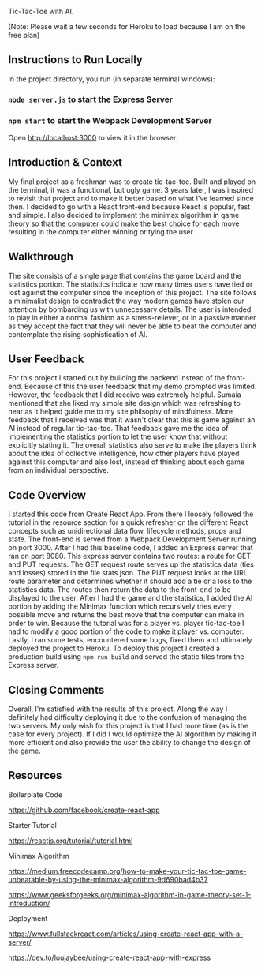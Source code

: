 Tic-Tac-Toe with AI.

(Note: Please wait a few seconds for Heroku to load because I am on the free plan)

## Instructions to Run Locally

In the project directory, you run (in separate terminal windows):

### `node server.js` to start the Express Server
### `npm start` to start the Webpack Development Server

Open [http://localhost:3000](http://localhost:3000) to view it in the browser.

## Introduction & Context

My final project as a freshman was to create tic-tac-toe. Built and played on the terminal, it was a functional, but ugly game. 3 years later, I was inspired to revisit that project and to make it better based on what I've learned since then. I decided to  go with a React front-end because React is popular, fast and simple. I also decided to implement the minimax algorithm in game theory so that the computer could make the best choice for each move resulting in the computer either winning or tying the user.

## Walkthrough

The site consists of a single page that contains the game board and the statistics portion. The statistics indicate how many times users have tied or lost against the computer since the inception of this project. The site follows a minimalist design to contradict the way modern games have stolen our attention by bombarding us with unnecessary details. The user is intended to play in either a normal fashion as a stress-reliever, or in a passive manner as they accept the fact that they will never be able to beat the computer and contemplate the rising sophistication of AI.

## User Feedback

For this project I started out by building the backend instead of the front-end. Because of this the user feedback that my demo prompted was limited. However, the feedback that I did receive was extremely helpful. Sumaia mentioned that she liked my simple site design which was refreshing to hear as it helped guide me to my site philsophy of mindfulness. More feedback that I received was that it wasn't clear that this is game against an AI instead of regular tic-tac-toe. That feedback gave me the idea of implementing the statistics portion to let the user know that without explicitly stating it. The overall statistics also serve to make the players think about the idea of collective intelligence, how other players have played against this computer and also lost, instead of thinking about each game from an individual perspective.

## Code Overview

I started this code from Create React App. From there I loosely followed the tutorial in the resource section for a quick refresher on the different React concepts such as unidirectional data flow, lifecycle methods, props and state. The front-end is served from a Webpack Development Server running on port 3000. After I had this baseline code, I added an Express server that ran on port 8080. This express server contains two routes: a route for GET and PUT requests. The GET request route serves up the statistics data (ties and losses) stored in the file stats.json. The PUT request looks at the URL route parameter and determines whether it should add a tie or a loss to the statistics data. The routes then return the data to the front-end to be displayed to the user. After I had the game and the statistics, I added the AI portion by adding the Minimax function which recursively tries every possible move and returns the best move that the computer can make in order to win. Because the tutorial was for a player vs. player tic-tac-toe I had to modify a good portion of the code to make it player vs. computer. Lastly, I ran some tests, encountered some bugs, fixed them and ultimately deployed the project to Heroku. To deploy this project I created a production build using `npm run build` and served the static files from the Express server.

## Closing Comments

Overall, I'm satisfied with the results of this project. Along the way I definitely had difficulty deploying it due to the confusion of managing the two servers. My only wish for this project is that I had more time (as is the case for every project). If I did I would optimize the AI algorithm by making it more efficient and also provide the user the ability to change the design of the game.

## Resources

Boilerplate Code

https://github.com/facebook/create-react-app

Starter Tutorial

https://reactjs.org/tutorial/tutorial.html

Minimax Algorithm

https://medium.freecodecamp.org/how-to-make-your-tic-tac-toe-game-unbeatable-by-using-the-minimax-algorithm-9d690bad4b37 

https://www.geeksforgeeks.org/minimax-algorithm-in-game-theory-set-1-introduction/

Deployment

https://www.fullstackreact.com/articles/using-create-react-app-with-a-server/

https://dev.to/loujaybee/using-create-react-app-with-express
